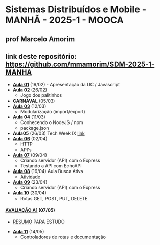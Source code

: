 # Sistemas Distribuídos e Mobile - MANHÃ - 2025-1 - MOOCA

## prof Marcelo Amorim
## link deste repositório: https://github.com/mmamorim/SDM-2025-1-MANHA

* **[Aula 01](./Aula01_19FEV/)** (19/02) - Apresentação da UC / Javascript
* **[Aula 02](./Aula02_26FEV/)** (26/02) 
  - Jogo dos palitinhos 
* **CARNAVAL** (05/03) 
* **[Aula 03](./Aula03_12Mar/)** (12/03) 
  - Modularização (import/export) 
* **[Aula 04](./Aula04_19Mar/)** (11/03) 
  - Conhecendo o NodeJS / npm 
  - package.json 
* **Aula05** (26/03) Tech Week IX [link](https://animatechweek.com.br/)
* **[Aula 06](./Aula06_02Abr//)** (02/04) 
  - HTTP
  - API's
* **[Aula 07](./Aula07_09Abr//)** (09/04) 
  - Criando servidor (API) com o Express
  - Testando a API com EchoAPI
* **[Aula 08](./Aula08_16Abr/)** (16/04)  Aula Busca Ativa
  - [Atividade](./Aula08_16Abr)
* **[Aula 09](./Aula09_23Abr//)** (23/04) 
  - Criando servidor (API) com o Express
* **[Aula 10](./Aula10_30Abr//)** (30/04) 
  - Rotas GET, POST, PUT, DELETE
#### **[AVALIAÇÃO A1](./resumoA1/)** (07/05) 
  - [RESUMO](./resumoA1/) PARA ESTUDO
* **[Aula 11](./Aula11_14Mai//)** (14/05) 
  - Controladores de rotas e documentação
